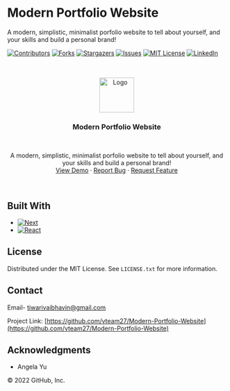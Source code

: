 # Modern Portfolio Website
A modern, simplistic, minimalist porfolio website to tell about yourself, and your skills and build a personal brand!

<div id="top"></div>

[![Contributors][contributors-shield]][contributors-url]
[![Forks][forks-shield]][forks-url]
[![Stargazers][stars-shield]][stars-url]
[![Issues][issues-shield]][issues-url]
[![MIT License][license-shield]][license-url]
[![LinkedIn][linkedin-shield]][linkedin-url]


<br />
<!-- PROJECT LOGO -->
<br />
<div align="center">
  <a href="https://github.com/vteam27/Modern-Portfolio-Website">
    <img src="images/coding.png" alt="Logo" width="80" height="80">
  </a>

<h3 align="center">Modern Portfolio Website</h3>
<br />
  <p align="center">
    A modern, simplistic, minimalist porfolio website to tell about yourself, and your skills and build a personal brand!
    <br />
    <a href="https://github.com/vteam27/Modern-Portfolio-Website">View Demo</a>
    ·
    <a href="https://github.com/vteam27/Modern-Portfolio-Website/issues">Report Bug</a>
    ·
    <a href="https://github.com/vteam27/Modern-Portfolio-Website/issues">Request Feature</a>
  </p>
  <br />
</div>


## Built With

* [![Next][Next.js]][Next-url]
* [![React][React.js]][React-url] <br />


<!-- LICENSE -->
## License

Distributed under the MIT License. See `LICENSE.txt` for more information.


<!-- CONTACT -->
## Contact

Email- tiwarivaibhavin@gmail.com

Project Link: [https://github.com/vteam27/Modern-Portfolio-Website](https://github.com/vteam27/Modern-Portfolio-Website)


<!-- ACKNOWLEDGMENTS -->
## Acknowledgments

* Angela Yu


<!-- MARKDOWN LINKS & IMAGES -->
<!-- https://www.markdownguide.org/basic-syntax/#reference-style-links -->
[contributors-shield]: https://img.shields.io/github/contributors/vteam27/Modern-Portfolio-Website.svg?style=for-the-badge
[contributors-url]: https://github.com/vteam27/Modern-Portfolio-Website/graphs/contributors
[forks-shield]: https://img.shields.io/github/forks/vteam27/Modern-Portfolio-Website.svg?style=for-the-badge
[forks-url]: https://github.com/vteam27/Modern-Portfolio-Website/network/members
[stars-shield]: https://img.shields.io/github/stars/vteam27/Modern-Portfolio-Website.svg?style=for-the-badge
[stars-url]: https://github.com/vteam27/Modern-Portfolio-Website/stargazers
[issues-shield]: https://img.shields.io/github/issues/vteam27/Modern-Portfolio-Website.svg?style=for-the-badge
[issues-url]: https://github.com/vteam27/Modern-Portfolio-Website/issues
[license-shield]: https://img.shields.io/github/license/vteam27/Modern-Portfolio-Website.svg?style=for-the-badge
[license-url]: https://github.com/vteam27/Modern-Portfolio-Website/blob/master/LICENSE.txt
[linkedin-shield]: https://img.shields.io/badge/-LinkedIn-black.svg?style=for-the-badge&logo=linkedin&colorB=555
[linkedin-url]: https://www.linkedin.com/in/vaibhav-tiwari-4708bb221/
[product-screenshot]: images/screenshot.png
[Next.js]: https://img.shields.io/badge/html-000000?style=for-the-badge&logo=html&logoColor=white
[Next-url]: https://html.com/
[React.js]: https://img.shields.io/badge/CSS-20232A?style=for-the-badge&logo=css&logoColor=61DAFB
[React-url]: https://www.w3.org/Style/CSS/Overview.en.html
[Vue.js]: https://img.shields.io/badge/Vue.js-35495E?style=for-the-badge&logo=vuedotjs&logoColor=4FC08D
[Vue-url]: https://vuejs.org/
[Angular.io]: https://img.shields.io/badge/Angular-DD0031?style=for-the-badge&logo=angular&logoColor=white
[Angular-url]: https://angular.io/
[Svelte.dev]: https://img.shields.io/badge/Svelte-4A4A55?style=for-the-badge&logo=svelte&logoColor=FF3E00
[Svelte-url]: https://svelte.dev/
[Laravel.com]: https://img.shields.io/badge/Laravel-FF2D20?style=for-the-badge&logo=laravel&logoColor=white
[Laravel-url]: https://laravel.com
[Bootstrap.com]: https://img.shields.io/badge/Bootstrap-563D7C?style=for-the-badge&logo=bootstrap&logoColor=white
[Bootstrap-url]: https://getbootstrap.com
[JQuery.com]: https://img.shields.io/badge/jQuery-0769AD?style=for-the-badge&logo=jquery&logoColor=white
[JQuery-url]: https://jquery.com 

© 2022 GitHub, Inc.
